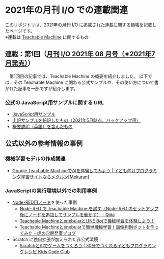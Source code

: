 # 2021年の月刊 I/O での連載関連
このリポジトリは、2021年の月刊 I/O に掲載された連載に関する情報を記載したページです。  
※連載は [Teachable Machine](https://teachablemachine.withgoogle.com/) に関するもの

## 連載：第1回（[月刊 I/O 2021年 08 月号（※2021年7月発売）](http://www.kohgakusha.co.jp/books/detail/4669)）
　第1回目の記事では、Teachable Machine の概要を紹介しました。
 以下では、その Teachable Machine に関わる公式サンプルや、その使い方について書かれた記事を一部ですが紹介します。

### 公式の JavaScript用サンプルに関する URL

- [JavaScript用サンプル](https://github.com/googlecreativelab/teachablemachine-community/blob/master/snippets/markdown/image/tensorflowjs/javascript.md)
- [上記サンプルを転記したもの（2021年5月時点、バックアップ用）](https://github.com/yo-to/io2021_TM/blob/main/2021_TM1/sample.md)
- [概要説明（英語）を含んだもの](https://github.com/googlecreativelab/teachablemachine-community/tree/master/libraries/image)

## 公式以外の参考情報の事例
### 機械学習モデルの作成関連

- [Google Teachable MachineでAIを体験してみよう | 子ども向けプログラミング学習サイトならメクルン[Mekurun]](https://mekurun.com/tips/teachablemachine/)

### JavaScriptの実行環境以外での利用事例

- [Node-RED用ノード](https://flows.nodered.org/node/node-red-contrib-teachable-machine)を使った事例
   - [Node-RED で Teachable Machine を試す（Node-RED のセットアップ後にノードを追加してサンプルを動かす） - Qiita](https://qiita.com/youtoy/items/102c9ab8b5f25d542056)
   - [Teachable MachineとenebularとLINE Botで機械学習を体験しよう！](https://atlabo-handson-08.netlify.app/#0)
   - [Teachable Machineとenebularで簡単機械学習！画像判別ボットを作ってみた - 虎の穴開発室ブログ](https://toranoana-lab.hatenablog.com/entry/2020/12/08/090000)
- Scratch に独自拡張が加えられた非公式環境
   - [ScratchとAIでゲームをつくろう | 30分でつくれる子どもプログラミングレシピ Kids Code Club](https://kidsc2.org/recipes/44/chapters) 
